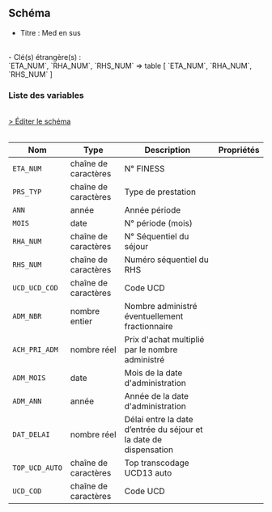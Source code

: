 ## Schéma

- Titre : Med en sus
<br />
- Clé(s) étrangère(s) : <br />
`ETA_NUM`, `RHA_NUM`, `RHS_NUM` => table <PreviewPage text="T_SSRaaB" link="/tables/T_SSRaaB" /> [ `ETA_NUM`, `RHA_NUM`, `RHS_NUM` ]<br />

### Liste des variables
<br />
<div>
    <a href="https://gitlab.com/healthdatahub/schema-snds/edit/master/schemas/PMSI/PMSI%20SSR/T_SSRaaMED.json"  
    arget="_blank" rel="noopener noreferrer">> Éditer le schéma</a>
    <OutboundLink />
</div>
<br />

Nom|Type|Description|Propriétés
-|-|-|-
`ETA_NUM`|chaîne de caractères|N° FINESS||
`PRS_TYP`|chaîne de caractères|Type de prestation||
`ANN`|année|Année période||
`MOIS`|date|N° période (mois)||
`RHA_NUM`|chaîne de caractères|N° Séquentiel du séjour||
`RHS_NUM`|chaîne de caractères|Numéro séquentiel du RHS||
`UCD_UCD_COD`|chaîne de caractères|Code UCD||
`ADM_NBR`|nombre entier|Nombre administré éventuellement fractionnaire||
`ACH_PRI_ADM`|nombre réel|Prix d&#x27;achat multiplié par le nombre administré||
`ADM_MOIS`|date|Mois de la date d&#x27;administration||
`ADM_ANN`|année|Année de la date d&#x27;administration||
`DAT_DELAI`|nombre réel|Délai entre la date d’entrée du séjour et la date de dispensation||
`TOP_UCD_AUTO`|chaîne de caractères|Top transcodage UCD13 auto||
`UCD_COD`|chaîne de caractères|Code UCD||

